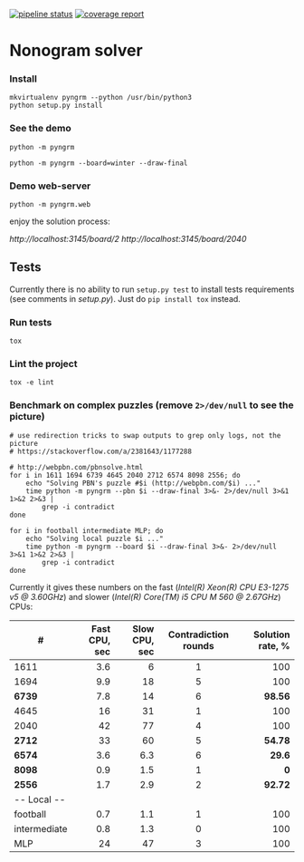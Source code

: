 [![pipeline status](https://gitlab.com/tsionyx/pyngrm/badges/dev/pipeline.svg)](https://gitlab.com/tsionyx/pyngrm/pipelines)
[![coverage report](https://gitlab.com/tsionyx/pyngrm/badges/dev/coverage.svg?job=test)](https://gitlab.com/tsionyx/pyngrm/commits/dev)


# Nonogram solver

### Install
```
mkvirtualenv pyngrm --python /usr/bin/python3
python setup.py install
```

### See the demo
```
python -m pyngrm

python -m pyngrm --board=winter --draw-final
```

### Demo web-server
```
python -m pyngrm.web
```

enjoy the solution process:

_http://localhost:3145/board/2_
_http://localhost:3145/board/2040_


## Tests

Currently there is no ability to run `setup.py test` to install
tests requirements (see comments in _setup.py_). Just do
`pip install tox` instead.

### Run tests

```
tox
```

### Lint the project

```
tox -e lint
```

### Benchmark on complex puzzles (remove `2>/dev/null` to see the picture)

```
# use redirection tricks to swap outputs to grep only logs, not the picture
# https://stackoverflow.com/a/2381643/1177288

# http://webpbn.com/pbnsolve.html
for i in 1611 1694 6739 4645 2040 2712 6574 8098 2556; do
    echo "Solving PBN's puzzle #$i (http://webpbn.com/$i) ..."
    time python -m pyngrm --pbn $i --draw-final 3>&- 2>/dev/null 3>&1 1>&2 2>&3 |
        grep -i contradict
done

for i in football intermediate MLP; do
    echo "Solving local puzzle $i ..."
    time python -m pyngrm --board $i --draw-final 3>&- 2>/dev/null 3>&1 1>&2 2>&3 |
        grep -i contradict
done
```

Currently it gives these numbers on the fast (_Intel(R) Xeon(R) CPU E3-1275 v5 @ 3.60GHz_)
and slower (_Intel(R) Core(TM) i5 CPU  M 560  @ 2.67GHz_) CPUs:

| #         | Fast CPU, sec | Slow CPU, sec | Contradiction rounds | Solution rate, % |
|-----------|--------------:|--------------:|:--------------------:|-----------------:|
| 1611      | 3.6           | 6             | 1                    | 100              |
| 1694      | 9.9           | 18            | 5                    | 100              |
| **6739**  | 7.8           | 14            | 6                    | **98.56**        |
| 4645      | 16            | 31            | 1                    | 100              |
| 2040      | 42            | 77            | 4                    | 100              |
| **2712**  | 33            | 60            | 5                    | **54.78**        |
| **6574**  | 3.6           | 6.3           | 6                    | **29.6**         |
| **8098**  | 0.9           | 1.5           | 1                    | **0**            |
| **2556**  | 1.7           | 2.9           | 2                    | **92.72**        |
|-- Local --                                                                          |
| football  | 0.7           | 1.1           | 1                    | 100              |
| intermediate | 0.8        | 1.3           | 0                    | 100              |
| MLP       | 24            | 47            | 3                    | 100              |
